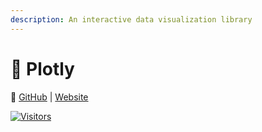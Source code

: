 ```yaml
---
description: An interactive data visualization library
---
```


# 📶 Plotly
🔗 [GitHub](https://github.com/plotly/plotly.py) | [Website](https://plotly.com/python/)

[![Visitors](https://api.visitorbadge.io/api/visitors?path=https%3A%2F%2Fgithub.com%2Fdrshahizan\&labelColor=%23697689\&countColor=%23555555\&style=plastic)](https://visitorbadge.io/status?path=https%3A%2F%2Fgithub.com%2Fdrshahizan)
